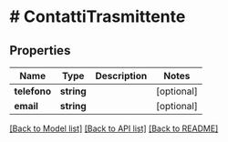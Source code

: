 # # ContattiTrasmittente

## Properties

Name | Type | Description | Notes
------------ | ------------- | ------------- | -------------
**telefono** | **string** |  | [optional]
**email** | **string** |  | [optional]

[[Back to Model list]](../../README.md#models) [[Back to API list]](../../README.md#endpoints) [[Back to README]](../../README.md)
